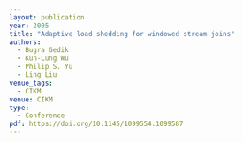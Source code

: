 ```yaml
---
layout: publication
year: 2005
title: "Adaptive load shedding for windowed stream joins"
authors:
  - Bugra Gedik
  - Kun-Lung Wu
  - Philip S. Yu
  - Ling Liu
venue_tags:
  - CIKM
venue: CIKM
type:
  - Conference
pdf: https://doi.org/10.1145/1099554.1099587
---
```

